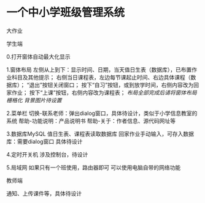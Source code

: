 # 一个中小学班级管理系统
 大作业

学生端

0.打开窗体自动最大化显示

1.窗体布局
左侧从上到下：显示时间、日期，当天值日生表（数据库），已布置作业科目及其他提示；
右侧当日课程表，左边每节课起止时间、右边具体课程（数据库）；
“退出”按钮关闭窗口；
按下“自习”按钮，或到放学时间，右侧内容改为回家作业；
按下“上课”按钮，右侧内容改为课程表；
*布局全部完成后请将窗体布局栅格化*
*背景图片待设置*

2.菜单栏
切换-联系老师：弹出dialog窗口，具体待设计，类似于小学信息教室的系统
帮助-功能说明：产品说明书
帮助-关于：作者信息、源代码网址等

3.数据库MySQL
值日生表、课程表读取数据库
回家作业手动输入，可存入数据库：需要dialog窗口
具体待设计

4.定时开关机
涉及控制台，待设计

5.局域网
如果只有一个班使用，路由器即可
可以使用电脑自带的网络功能


教师端

通知、上传课件等，具体待设计

